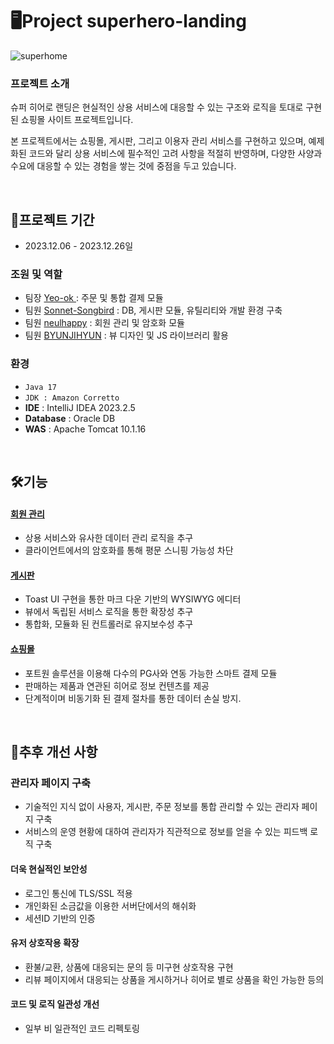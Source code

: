 # 🖥Project superhero-landing
![superhome](https://github.com/Sonnet-Songbird/superhero-landing/assets/148945962/e7982ef5-7fb0-4f03-9007-91b33180092b)

### 프로젝트 소개
슈퍼 히어로 랜딩은 현실적인 상용 서비스에 대응할 수 있는 구조와 로직을 토대로 구현된 쇼핑몰 사이트 프로젝트입니다. 

본 프로젝트에서는 쇼핑몰, 게시판, 그리고 이용자 관리 서비스를 구현하고 있으며, 예제화된 코드와 달리 상용 서비스에 필수적인 고려 사항을 적절히 반영하며, 다양한 사양과 수요에 대응할 수 있는 경험을 쌓는 것에 중점을 두고 있습니다.

<br>

## 📝프로젝트 기간
* 2023.12.06 - 2023.12.26일

 ### 조원 및 역할
 - 팀장 <a href="https://github.com/Yeo-ok" >Yeo-ok </a> : 주문 및 통합 결제 모듈
 - 팀원 <a href="https://github.com/Sonnet-Songbird/" >Sonnet-Songbird</a> : DB, 게시판 모듈, 유틸리티와 개발 환경 구축
 - 팀원 <a href="https://github.com/neulhappy" >neulhappy</a> : 회원 관리 및 암호화 모듈
 - 팀원 <a href="mailto:bjh8332@gmail.com" >BYUNJIHYUN</a>  : 뷰 디자인 및 JS 라이브러리 활용

### 환경
- `Java 17`
- `JDK : Amazon Corretto`
- **IDE** : IntelliJ IDEA 2023.2.5
- **Database** : Oracle DB
- **WAS** : Apache Tomcat 10.1.16

<br>

## 🛠기능
#### <a href="https://github.com/Sonnet-Songbird/superhero-landing/tree/main/web/src/main/java/com/member" > 회원 관리 </a>
- 상용 서비스와 유사한 데이터 관리 로직을 추구
- 클라이언트에서의 암호화를 통해 평문 스니핑 가능성 차단

#### <a href="https://github.com/" > 게시판 </a>
- Toast UI 구현을 통한 마크 다운 기반의 WYSIWYG 에디터
- 뷰에서 독립된 서비스 로직을 통한 확장성 추구
- 통합화, 모듈화 된 컨트롤러로 유지보수성 추구 

#### <a href="https://github.com/Sonnet-Songbird/superhero-landing/tree/main/web/src/main/java/com/shop" > 쇼핑몰 </a>
- 포트원 솔루션을 이용해 다수의 PG사와 연동 가능한 스마트 결제 모듈
- 판매하는 제품과 연관된 히어로 정보 컨텐츠를 제공
- 단계적이며 비동기화 된 결제 절차를 통한 데이터 손실 방지.
<br>


## 🚀추후 개선 사항
### 관리자 페이지 구축
- 기술적인 지식 없이 사용자, 게시판, 주문 정보를 통합 관리할 수 있는 관리자 페이지 구축
- 서비스의 운영 현황에 대하여 관리자가 직관적으로 정보를 얻을 수 있는 피드백 로직 구축 

#### 더욱 현실적인 보안성
- 로그인 통신에 TLS/SSL 적용
- 개인화된 소금값을 이용한 서버단에서의 해쉬화
- 세션ID 기반의 인증

#### 유저 상호작용 확장
- 환불/교환, 상품에 대응되는 문의 등 미구현 상호작용 구현 
- 리뷰 페이지에서 대응되는 상품을 게시하거나 히어로 별로 상품을 확인 가능한 등의

#### 코드 및 로직 일관성 개선
- 일부 비 일관적인 코드 리펙토링